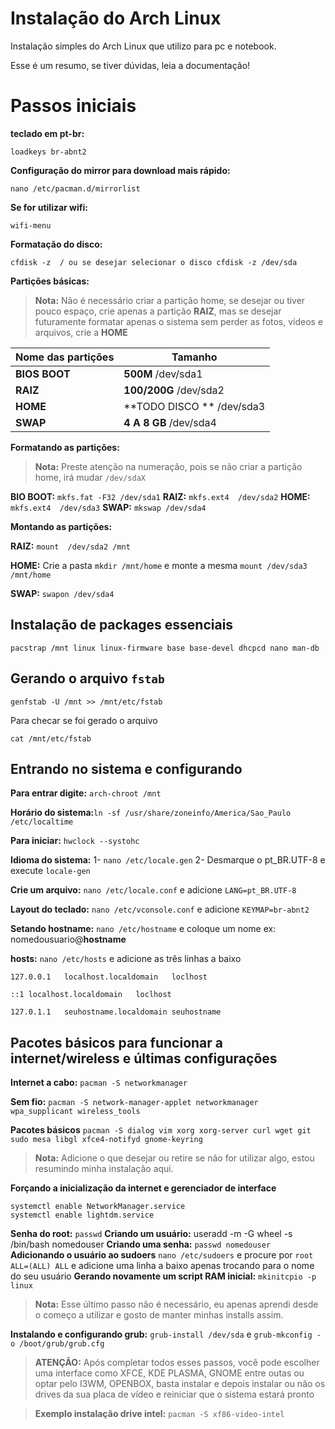 # Instalação do Arch Linux


Instalação simples do Arch Linux que utilizo para pc e notebook.

Esse é um resumo, se tiver dúvidas, leia a documentação!




# Passos iniciais 

**teclado em pt-br:** 

    loadkeys br-abnt2

**Configuração do mirror para download mais rápido:** 

    nano /etc/pacman.d/mirrorlist

**Se for utilizar wifi:**

    wifi-menu

**Formatação do disco:**

    cfdisk -z  / ou se desejar selecionar o disco cfdisk -z /dev/sda


**Partições básicas:**

> **Nota:** Não é necessário criar a partição home, se desejar ou tiver pouco espaço, crie apenas a partição **RAIZ**, mas se desejar futuramente formatar apenas o sistema sem perder as fotos, vídeos e arquivos, crie a **HOME**

| Nome das partições| Tamanho |
|--|--|
| **BIOS BOOT** | **500M**  /dev/sda1| 
| **RAIZ** | **100/200G** /dev/sda2|
| **HOME** | **TODO DISCO ** /dev/sda3|
| **SWAP** | **4 A 8 GB** /dev/sda4|

**Formatando as partições:**

>**Nota:** Preste atenção na numeração, pois se não criar a partição home, irá mudar `/dev/sdaX`



**BIO BOOT:** `mkfs.fat -F32 /dev/sda1`
**RAIZ:** `mkfs.ext4  /dev/sda2`
**HOME:** `mkfs.ext4  /dev/sda3`
**SWAP:** `mkswap /dev/sda4`

**Montando as partições:**

**RAIZ:** `mount  /dev/sda2 /mnt`

**HOME:** Crie  a pasta `mkdir /mnt/home`  e monte a mesma `mount /dev/sda3 /mnt/home`

**SWAP:** `swapon /dev/sda4`

## Instalação de packages essenciais 

    pacstrap /mnt linux linux-firmware base base-devel dhcpcd nano man-db

## Gerando o arquivo `fstab`

    genfstab -U /mnt >> /mnt/etc/fstab
    
Para checar se foi gerado o arquivo

    cat /mnt/etc/fstab

## Entrando no sistema e configurando

**Para entrar digite:**  `arch-chroot /mnt`

**Horário do sistema:**`ln -sf /usr/share/zoneinfo/America/Sao_Paulo /etc/localtime`

**Para iniciar:** `hwclock --systohc`

**Idioma do sistema:**
1- `nano /etc/locale.gen` 
2- Desmarque o pt_BR.UTF-8 e execute `locale-gen`

**Crie um arquivo:** `nano /etc/locale.conf` e adicione `LANG=pt_BR.UTF-8`

**Layout do teclado:** `nano /etc/vconsole.conf` e adicione `KEYMAP=br-abnt2`


**Setando hostname:** `nano /etc/hostname` e coloque um nome 
ex: nomedousuario@**hostname**

**hosts:** `nano /etc/hosts` e adicione as três linhas a baixo

    127.0.0.1	localhost.localdomain	loclhost
    
    ::1	localhost.localdomain	loclhost
    
    127.0.1.1	seuhostname.localdomain	seuhostname


## Pacotes básicos para funcionar a internet/wireless e últimas configurações

**Internet a cabo:** `pacman -S networkmanager`

**Sem fio:** `pacman -S network-manager-applet networkmanager wpa_supplicant wireless_tools`

**Pacotes básicos** `pacman -S dialog vim xorg xorg-server curl wget git sudo mesa libgl xfce4-notifyd gnome-keyring`

> **Nota:** Adicione o que desejar ou retire se não for utilizar algo, estou resumindo minha instalação aqui.
    
**Forçando a inicialização da internet e gerenciador de interface**

    systemctl enable NetworkManager.service
    systemctl enable lightdm.service

**Senha do root:** `passwd`
**Criando um usuário:** useradd -m -G  wheel -s /bin/bash nomedouser
**Criando uma senha:** `passwd nomedouser`
**Adicionando o usuário ao sudoers** `nano /etc/sudoers` e procure por `root ALL=(ALL) ALL` e adicione uma linha a baixo apenas trocando para o nome do seu usuário
**Gerando novamente um script RAM inicial:** `mkinitcpio -p linux`
>**Nota:** Esse  último passo não é necessário, eu apenas aprendi desde o começo  a utilizar e gosto de manter minhas installs assim.

**Instalando e configurando grub:** `grub-install /dev/sda`  e `grub-mkconfig -o /boot/grub/grub.cfg`

>**ATENÇÃO:** Após completar todos esses passos, você pode escolher uma interface como XFCE, KDE PLASMA, GNOME entre outas ou optar pelo I3WM, OPENBOX, basta instalar e depois instalar ou não os drives da sua placa de vídeo  e reiniciar que o sistema estará pronto


>**Exemplo instalação drive intel:** `pacman -S xf86-video-intel`
